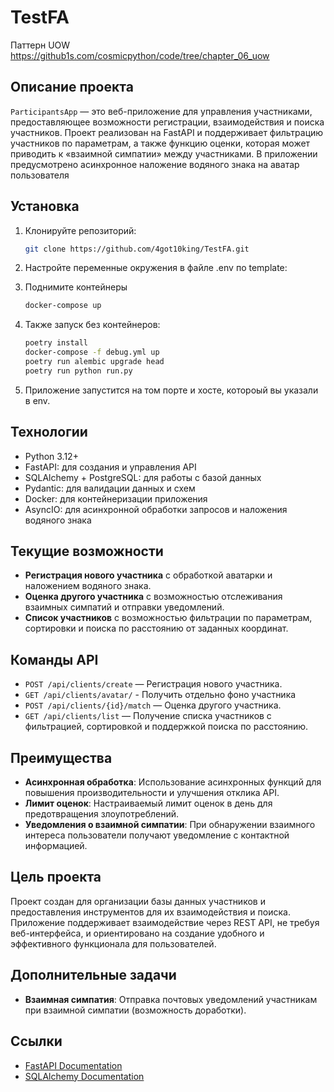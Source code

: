 # TestFA

Паттерн UOW 
https://github1s.com/cosmicpython/code/tree/chapter_06_uow

## Описание проекта

`ParticipantsApp` — это веб-приложение для управления участниками, предоставляющее возможности регистрации,
взаимодействия и поиска участников. Проект реализован на FastAPI и поддерживает фильтрацию участников по параметрам, а
также функцию оценки, которая может приводить к «взаимной симпатии» между участниками. В приложении предусмотрено
асинхронное наложение водяного знака на аватар пользователя

## Установка

1. Клонируйте репозиторий:

   ```bash
   git clone https://github.com/4got10king/TestFA.git
   ```

2. Настройте переменные окружения в файле .env по template:

3. Поднимите контейнеры 

    ```bash
    docker-compose up
    ```

4. Также запуск без контейнеров:

    ```bash
    poetry install
    docker-compose -f debug.yml up
    poetry run alembic upgrade head
    poetry run python run.py
    ```


5. Приложение запустится на том порте и хосте, котороый вы указали в env.

## Технологии

- Python 3.12+
- FastAPI: для создания и управления API
- SQLAlchemy + PostgreSQL: для работы с базой данных
- Pydantic: для валидации данных и схем
- Docker: для контейнеризации приложения
- AsyncIO: для асинхронной обработки запросов и наложения водяного знака

## Текущие возможности

- **Регистрация нового участника** с обработкой аватарки и наложением водяного знака.
- **Оценка другого участника** с возможностью отслеживания взаимных симпатий и отправки уведомлений.
- **Список участников** с возможностью фильтрации по параметрам, сортировки и поиска по расстоянию от заданных координат.

## Команды API

- `POST /api/clients/create` — Регистрация нового участника.
- `GET /api/clients/avatar/` - Получить отдельно фоно участника
- `POST /api/clients/{id}/match` — Оценка другого участника.
- `GET /api/clients/list` — Получение списка участников с фильтрацией, сортировкой и поддержкой поиска по расстоянию.

## Преимущества

- **Асинхронная обработка**: Использование асинхронных функций для повышения производительности и улучшения отклика API.
- **Лимит оценок**: Настраиваемый лимит оценок в день для предотвращения злоупотреблений.
- **Уведомления о взаимной симпатии**: При обнаружении взаимного интереса пользователи получают уведомление с контактной
  информацией.

## Цель проекта

Проект создан для организации базы данных участников и предоставления инструментов для их взаимодействия и поиска.
Приложение поддерживает взаимодействие через REST API, не требуя веб-интерфейса, и ориентировано на создание удобного и
эффективного функционала для пользователей.

## Дополнительные задачи

- **Взаимная симпатия**: Отправка почтовых уведомлений участникам при взаимной симпатии (возможность доработки).

## Ссылки

- [FastAPI Documentation](https://fastapi.tiangolo.com/)
- [SQLAlchemy Documentation](https://docs.sqlalchemy.org/)
